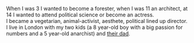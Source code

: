 When I was 3 I wanted to become a forester, when I was 11 an architect, at 14 I wanted to attend political science or become an actress.  
I became a vegetarian, animal-activist, aesthete, political lined up director.   
I live in London with my two kids (a 8 year-old  boy with a big passion for numbers and a 5 year-old anarchist) and [their dad](https://cedmax.com).